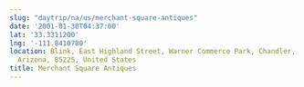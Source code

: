 ```yaml
---
slug: "daytrip/na/us/merchant-square-antiques"
date: '2001-01-30T04:37:00'
lat: '33.3311200'
lng: '-111.8410780'
location: Blink, East Highland Street, Warner Commerce Park, Chandler, Maricopa County,
  Arizona, 85225, United States
title: Merchant Square Antiques
---
```



